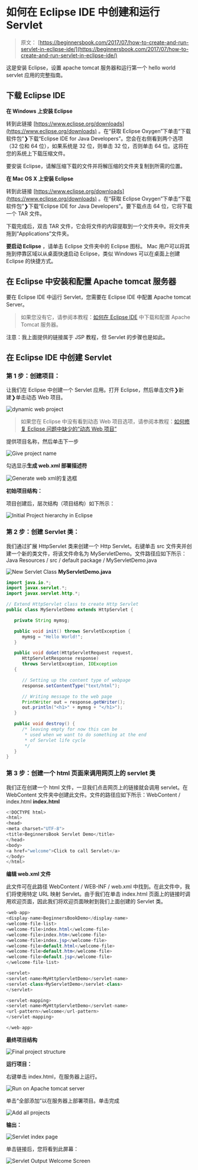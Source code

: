 # 如何在 Eclipse IDE 中创建和运行 Servlet

> 原文： [https://beginnersbook.com/2017/07/how-to-create-and-run-servlet-in-eclipse-ide/](https://beginnersbook.com/2017/07/how-to-create-and-run-servlet-in-eclipse-ide/)

这是安装 Eclipse，设置 apache tomcat 服务器和运行第一个 hello world servlet 应用的完整指南。

## 下载 Eclipse IDE

**在 Windows 上安装 Eclipse**

转到此链接 [https://www.eclipse.org/downloads](https://www.eclipse.org/downloads) 。在“获取 Eclipse Oxygen”下单击“下载软件包”❯下载“Eclipse IDE for Java Developers”。您会在右侧看到两个选项（32 位和 64 位），如果系统是 32 位，则单击 32 位，否则单击 64 位。这将在您的系统上下载压缩文件。

要安装 Eclipse，请解压缩下载的文件并将解压缩的文件夹复制到所需的位置。

**在 Mac OS X 上安装 Eclipse**

转到此链接 [https://www.eclipse.org/downloads](https://www.eclipse.org/downloads) 。在“获取 Eclipse Oxygen”下单击“下载软件包”❯下载“Eclipse IDE for Java Developers”。要下载点击 64 位，它将下载一个 TAR 文件。

下载完成后，双击 TAR 文件，它会将文件的内容提取到一个文件夹中。将文件夹拖到“Applications”文件夹。

**要启动 Eclipse** ，请单击 Eclipse 文件夹中的 Eclipse 图标。 Mac 用户可以将其拖到停靠区域以从桌面快速启动 Eclipse，类似 Windows 可以在桌面上创建 Eclipse 的快捷方式。

## 在 Eclipse 中安装和配置 Apache tomcat 服务器

要在 Eclipse IDE 中运行 Servlet，您需要在 Eclipse IDE 中配置 Apache tomcat Server。

> 如果您没有它，请参阅本教程：[如何在 Eclipse IDE](https://beginnersbook.com/2017/06/how-to-configure-apache-tomcat-server-in-eclipse-ide/) 中下载和配置 Apache Tomcat 服务器。

注意：我上面提供的链接属于 JSP 教程，但 Servlet 的步骤也是如此。

## 在 Eclipse IDE 中创建 Servlet

### 第 1 步：创建项目：

让我们在 Eclipse 中创建一个 Servlet 应用。打开 Eclipse，然后单击文件❯新建❯单击动态 Web 项目。

![dynamic web project](img/7d6a95afc58d3205298063a30e300aeb.jpg)

> 如果您在 Eclipse 中没有看到动态 Web 项目选项，请参阅本教程：[如何修复 Eclipse 问题中缺少的“动态 Web 项目”](https://beginnersbook.com/2017/06/how-to-fix-dynamic-web-project-missing-in-eclipse-issue/)

提供项目名称，然后单击下一步

![Give project name](img/dfcf0e33331f4170d8f7fd2b6f17ff0c.jpg)

勾选显示**生成 web.xml 部署描述符**

![Generate web xml](img/d0666b83906f1c0cc9c05eaaf609011a.jpg)的复选框

**初始项目结构：**

项目创建后，层次结构（项目结构）如下所示：

![Initial Project hierarchy in Eclipse](img/aaeab8b9256897930f1da8b94458e28b.jpg)

### 第 2 步：创建 Servlet 类：

我们通过扩展 HttpServlet 类来创建一个 Http Servlet。右键单击 src 文件夹并创建一个新的类文件，将该文件命名为 MyServletDemo。文件路径应如下所示：Java Resources / src / default package / MyServletDemo.java

![New Servlet Class](img/bf56449f0ffdcafc2c9ee939b88c9c0e.jpg)
**MyServletDemo.java**

```java
import java.io.*;
import javax.servlet.*;
import javax.servlet.http.*;

// Extend HttpServlet class to create Http Servlet
public class MyServletDemo extends HttpServlet {

   private String mymsg;

   public void init() throws ServletException {
      mymsg = "Hello World!";
   }

   public void doGet(HttpServletRequest request, 
      HttpServletResponse response)
      throws ServletException, IOException 
   {

      // Setting up the content type of webpage
      response.setContentType("text/html");

      // Writing message to the web page
      PrintWriter out = response.getWriter();
      out.println("<h1>" + mymsg + "</h1>");
   }

   public void destroy() {
      /* leaving empty for now this can be
       * used when we want to do something at the end
       * of Servlet life cycle
       */
   }
}
```

### 第 3 步：创建一个 html 页面来调用网页上的 servlet 类

我们正在创建一个 html 文件，一旦我们点击网页上的链接就会调用 servlet。在 WebContent 文件夹中创建此文件。文件的路径应如下所示：WebContent / index.html
**index.html**

```java
<!DOCTYPE html>
<html>
<head>
<meta charset="UTF-8">
<title>BeginnersBook Servlet Demo</title>
</head>
<body>
<a href="welcome">Click to call Servlet</a>
</body>
</html>

```

**编辑 web.xml 文件**

此文件可在此路径 WebContent / WEB-INF / web.xml 中找到。在此文件中，我们将使用特定 URL 映射 Servlet。由于我们在单击 index.html 页面上的链接时调用欢迎页面，因此我们将欢迎页面映射到我们上面创建的 Servlet 类。

```java
<web-app>
<display-name>BeginnersBookDemo</display-name>
<welcome-file-list>
<welcome-file>index.html</welcome-file>
<welcome-file>index.htm</welcome-file>
<welcome-file>index.jsp</welcome-file>
<welcome-file>default.html</welcome-file>
<welcome-file>default.htm</welcome-file>
<welcome-file>default.jsp</welcome-file>
</welcome-file-list>

<servlet>
<servlet-name>MyHttpServletDemo</servlet-name>
<servlet-class>MyServletDemo</servlet-class>
</servlet>

<servlet-mapping>
<servlet-name>MyHttpServletDemo</servlet-name>
<url-pattern>/welcome</url-pattern>
</servlet-mapping>

</web-app>

```

**最终项目结构**

![Final project structure](img/94e0f4af5b6d1eacbbe51863e69ebe70.jpg)

**运行项目：**

右键单击 index.html，在服务器上运行。

![Run on Apache tomcat server](img/3bc8cac59e2401b1bbe96846362db7a3.jpg)

单击“全部添加”以在服务器上部署项目。单击完成

![Add all projects](img/3a14be0d8b75a88c00b69ced0f7096bd.jpg)

**输出：**

![Servlet index page](img/8683b753d1fac6ce9837945b8964d90b.jpg)

单击链接后，您将看到此屏幕：

![Servlet Output Welcome Screen](img/bb119e72644d3c6a48e52b67f26ef6f9.jpg)